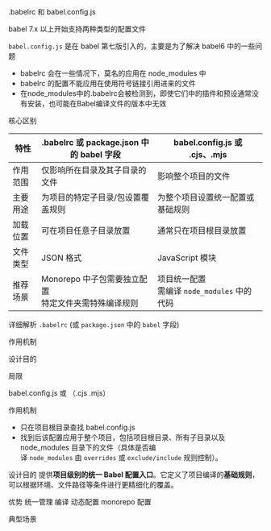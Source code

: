 .babelrc 和 babel.config.js

babel 7.x 以上开始支持两种类型的配置文件

`babel.config.js` 是在 babel 第七版引入的，主要是为了解决 babel6 中的一些问题
- babelrc 会在一些情况下，莫名的应用在 node_modules 中
- babelrc 的配置不能应用在使用符号链接引用进来的文件
- 在node_modules中的.babelrc会被检测到，即使它们中的插件和预设通常没有安装，也可能在Babel编译文件的版本中无效

核心区别

| 特性   | .babelrc 或 package.json 中的 babel 字段  | babel.config.js 或 .cjs、.mjs         |
| ---- | ------------------------------------ | ----------------------------------- |
| 作用范围 | 仅影响所在目录及其子目录的文件                      | 影响整个项目的文件                           |
| 主要用途 | 为项目的特定子目录/包设置覆盖规则                    | 为整个项目设置统一配置或基础规则                    |
| 加载位置 | 可在项目任意子目录放置                          | 通常只在项目根目录放置                         |
| 文件类型 | JSON 格式                              | JavaScript 模块                       |
| 推荐场景 | Monorepo 中子包需要独立配置  <br>特定文件夹需特殊编译规则 | 项目统一配置  <br>需编译 `node_modules` 中的代码 |


详细解析
`.babelrc` (或 `package.json` 中的 `babel` 字段)

作用机制


设计目的

局限

babel.config.js 或 （.cjs .mjs）

作用机制
- 只在项目根目录查找 babel.config.js
- 找到后该配置应用于整个项目，包括项目根目录、所有子目录以及 node_modules 目录下的文件（具体是否编译 `node_modules` 由 `overrides` 或 `exclude/include` 规则控制）。

设计目的
提供**项目级别的统一 Babel 配置入口**。它定义了项目编译的**基础规则**，可以根据环境、文件路径等条件进行更精细化的覆盖。

优势
统一管理
编译
动态配置
monorepo 配置

典型场景